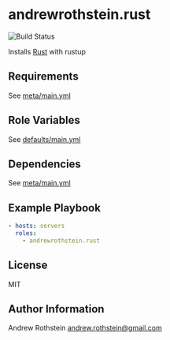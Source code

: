 andrewrothstein.rust
=========
![Build Status](https://github.com/andrewrothstein/ansible-rust/actions/workflows/build.yml/badge.svg)

Installs [Rust](https://www.rust-lang.org) with rustup

Requirements
------------

See [meta/main.yml](meta/main.yml)

Role Variables
--------------

See [defaults/main.yml](defaults/main.yml)

Dependencies
------------

See [meta/main.yml](meta/main.yml)

Example Playbook
----------------

```yml
- hosts: servers
  roles:
    - andrewrothstein.rust
```

License
-------

MIT

Author Information
------------------

Andrew Rothstein <andrew.rothstein@gmail.com>
